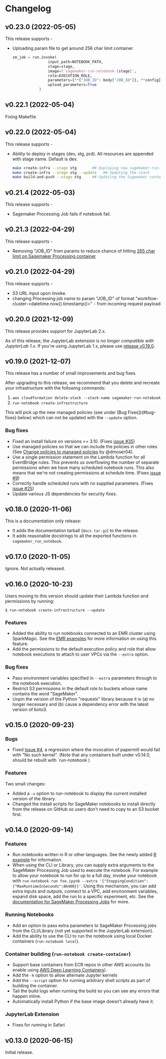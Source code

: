 # Changelog

## v0.23.0 (2022-05-05)

This release supports - 

- Uploading param file to get around 256 char limit container 

    ```python
    sm_job = run.invoke(
                    input_path=NOTEBOOK_PATH,
                    stage=stage,
                    image=f'sagemaker-run-notebook-{stage}',
                    role=EXECUTION_ROLE,
                    parameters={**{"JOB_ID": body["JOB_ID"]}, **config},
                    upload_parameters=True
                )
    ```
  
## v0.22.1 (2022-05-04)

Fixing Makefile
## v0.22.0 (2022-05-04)

This release supports - 

- Ability to deploy in stages (dev, stg, prd). All resources are appended with stage name. Default is dev.
    ```zsh
    make create-infra --stage stg       ## Deploying new sagemaker-run-notebook stack
    make create-infra --stage stg --update   ## Updating the stack
    make build-and-push --stage stg     ## Updating the Sagemaker container execution image
    ```


## v0.21.4 (2022-05-03)

This release supports - 

- Sagemaker Processing Job fails if notebook fail.

## v0.21.3 (2022-04-29)

This release supports - 

- Removing "JOB_ID" from params to reduce chance of hitting [265 char limit on Sagemaker Processing container](https://docs.aws.amazon.com/sagemaker/latest/APIReference/API_ProcessingJob.html)
  
## v0.21.0 (2022-04-29)

This release supports - 

- S3 URL input upon invoke. 
- changing Processing job name to param "JOB_ID" of format "workflow-cluster-<datetime.now().timestamp()>" - from incoming request payload

## v0.20.0 (2021-12-09)

This release provides support for JupyterLab 2.x.

As of this release, the JupyterLab extension is *no longer compatible with JupyterLab 1.x*. If you're using JupyterLab 1.x, please use [release v0.19.0](#v0190-2021-12-07).

## v0.19.0 (2021-12-07)

This release has a number of small improvements and bug fixes.

After upgrading to this release, we recommend that you delete and recreate your infrastructure with the following commands:

1. `aws cloudformation delete-stack --stack-name sagemaker-run-notebook`
2. `run-notebook create-infrastructure`

This will pick up the new managed policies (see under [Bug Fixes])(#bug-fixes) below) which can not be updated with the `--update` option.

### Bug fixes

* Fixed an install failure on versions >= 3.10. (Fixes [issue #35](https://github.com/aws-samples/sagemaker-run-notebook/issues/35))
* Use managed policies so that we can include the policies in other roles (See [Change policies to managed policies](https://github.com/aws-samples/sagemaker-run-notebook/pull/14) by @dmoser04).
* Use a single permission statement on the Lambda function for all EventBridge rules. This prevents us overflowing the number of separate permissions when we have many scheduled notebook runs. This also means that we're not creating permissions at schedule time. (Fixes [issue #9](https://github.com/aws-samples/sagemaker-run-notebook/issues/9))
* Correctly handle scheduled runs with no supplied parameters. (Fixes [issue #25](https://github.com/aws-samples/sagemaker-run-notebook/issues/25))
* Update various JS dependencies for security fixes.

## v0.18.0 (2020-11-06)

This is a documentation only release:

* It adds the documentation tarball (`docs.tar.gz`) to the release.
* It adds reasonable docstrings to all the exported functions in `sagemaker_run_notebook`.

## v0.17.0 (2020-11-05)

Ignore. Not actually released.

## v0.16.0 (2020-10-23)

Users moving to this version should update their Lambda function and permissions by running:

```shell
$ run-notebook create-infrastructure --update
```

### Features

* Added the ability to run notebooks connected to an EMR cluster using SparkMagic. See the [EMR examples][EMR example] for more information on using this feature.
* Add the permissions to the default execution policy and role that allow notebook executions to attach to user VPCs via the `--extra` option.

[EMR example]: https://github.com/aws-samples/sagemaker-run-notebook/tree/master/examples/EMR

### Bug fixes

* Pass environment variables specified in `--extra` parameters through to the notebook execution.
* Restrict S3 permissions in the default role to buckets whose name contains the word "SageMaker".
* Unpin the version of the Python "requests" library because it is (a) no longer necessary and (b) cause a dependency error with the latest version of boto3.

## v0.15.0 (2020-09-23)

### Bugs

* Fixed [Issue #4](https://github.com/aws-samples/sagemaker-run-notebook/issues/4), a regression where the invocation of papermill would fail with "No such kernel". (Note that any containers built under v0.14.0, should be rebuilt with `run-notebook )

### Features

Two small changes:

* Added a `-v` option to run-notebook to display the current installed version of the library.
* Changed the install scripts for SageMaker notebooks to install directly from the release on GitHub so users don't need to copy to an S3 bucket first.

## v0.14.0 (2020-09-14)

### Features

* Run notebooks written in R or other languages. See the newly added [R example][example] for information.
* When using the CLI or Library, you can supply extra arguments to the SageMaker Processing Job used to execute the notebook. For example to allow your notebook to run for up to a full day, invoke your notebook with `run-notebook run foo.ipynb --extra '{"StoppingCondition":{"MaxRuntimeInSeconds":86400}}'`. Using this mechanism, you can add extra inputs and outputs, connect to a VPC, add environment variables, expand disk space, add the run to a specific experiment, etc. See the [documentation for SageMaker Processing Jobs][processing-jobs] for more.
  
[example]: https://github.com/aws-samples/sagemaker-run-notebook/tree/master/examples/R
[processing-jobs]: https://docs.aws.amazon.com/cli/latest/reference/sagemaker/create-processing-job.html

### Running Notebooks

* Add an option to pass extra parameters to SageMaker Processing jobs from the CLI/Library (not yet supported in the JupyterLab extension).
* Add the ability to use the CLI to run the notebook using local Docker containers (`run-notebook local`).

### Container building (`run-notebook create-container`)

* Support base containers from ECR repos in other AWS accounts (to enable using [AWS Deep Learning Containers][dlc]).
* Add the `-k` option to allow alternate Jupyter kernels
* Add the `--script` option for running arbitrary shell scripts as part of building the container.
* Tail the build logs when running the build so you can see any errors that happen inline.
* Automatically install Python if the base image doesn't already have it.

[dlc]: https://docs.aws.amazon.com/deep-learning-containers/latest/devguide/deep-learning-containers-images.html

### JupyterLab Extension

* Fixes for running in Safari

## v0.13.0 (2020-06-15)

Initial release.
